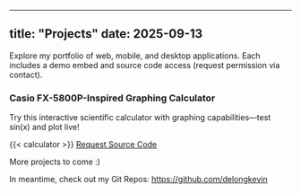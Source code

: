 
---
title: "Projects"
date: 2025-09-13
---
Explore my portfolio of web, mobile, and desktop applications. Each includes a demo embed and source code access (request permission via contact).

### Casio FX-5800P-Inspired Graphing Calculator
Try this interactive scientific calculator with graphing capabilities—test sin(x) and plot live!

{{< calculator >}} <!-- Uses the new shortcode -->
[Request Source Code](/contact/) <!-- Gated access via email for GitHub invite -->

More projects to come :)

In meantime, check out my Git Repos:  https://github.com/delongkevin
